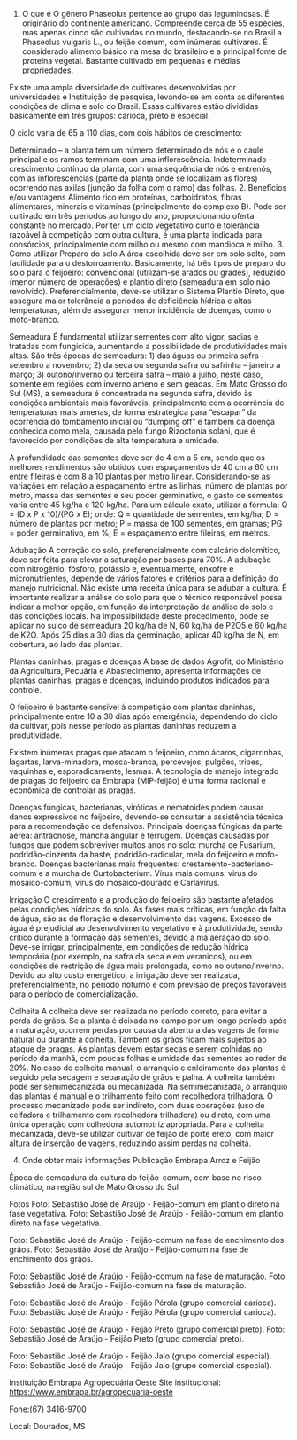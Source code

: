 1. O que é​
O gênero Phaseolus pertence ao grupo das leguminosas. É originário do continente americano. Compreende cerca de 55 espécies, mas apenas cinco são cultivadas no mundo, destacando-se no Brasil a Phaseolus vulgaris L., ou feijão comum, com inúmeras cultivares. É considerado alimento básico na mesa do brasileiro e a principal fonte de proteína vegetal. Bastante cultivado em pequenas e médias propriedades.

Existe uma ampla diversidade de cultivares desenvolvidas por universidades e Instituição de pesquisa, levando-se em conta as diferentes condições de clima e solo do Brasil. Essas cultivares estão divididas basicamente em três grupos: carioca, preto e especial.

O ciclo varia de 65 a 110 dias, com dois hábitos de crescimento:

Determinado – a planta tem um número determinado de nós e o caule principal e os ramos terminam com uma inflorescência.
Indeterminado – crescimento contínuo da planta, com uma sequência de nós e entrenós, com as inflorescências (parte da planta onde se localizam as flores) ocorrendo nas axilas (junção da folha com o ramo) das folhas.
2. Benefícios e/ou vantagens​
Alimento rico em proteínas, carboidratos, fibras alimentares, minerais e vitaminas (principalmente do complexo B).
Pode ser cultivado em três períodos ao longo do ano, proporcionando oferta constante no mercado.
Por ter um ciclo vegetativo curto e tolerância razoável à competição com outra cultura, é uma planta indicada para consórcios, principalmente com milho ou mesmo com mandioca e milho.
3. Como utilizar​
Preparo do solo​
A área escolhida deve ser em solo solto, com facilidade para o destorroamento. Basicamente, há três tipos de preparo do solo para o feijoeiro: convencional (utilizam-se arados ou grades), reduzido (menor número de operações) e plantio direto (semeadura em solo não revolvido). Preferencialmente, deve-se utilizar o Sistema Plantio Direto, que assegura maior tolerância a períodos de deficiência hídrica e altas temperaturas, além de assegurar menor incidência de doenças, como o mofo-branco.

Semeadura​
É fundamental utilizar sementes com alto vigor, sadias e tratadas com fungicida, aumentando a possibilidade de produtividades mais altas. São três épocas de semeadura: 1) das águas ou primeira safra – setembro a novembro; 2) da seca ou segunda safra ou safrinha – janeiro a março; 3) outono/inverno ou terceira safra – maio a julho, neste caso, somente em regiões com inverno ameno e sem geadas. Em Mato Grosso do Sul (MS), a semeadura é concentrada na segunda safra, devido às condições ambientais mais favoráveis, principalmente com a ocorrência de temperaturas mais amenas, de forma estratégica para “escapar” da ocorrência do tombamento inicial ou “dumping off” e também da doença conhecida como mela, causada pelo fungo Rizoctonia solani, que é favorecido por condições de alta temperatura e umidade.

A profundidade das sementes deve ser de 4 cm a 5 cm, sendo que os melhores rendimentos são obtidos com espaçamentos de 40 cm a 60 cm entre fileiras e com 8 a 10 plantas por metro linear. Considerando-se as variações em relação a espaçamento entre as linhas, número de plantas por metro, massa das sementes e seu poder germinativo, o gasto de sementes varia entre 45 kg/ha e 120 kg/ha. Para um cálculo exato, utilizar a fórmula: Q = (D x P x 10)/(PG x E); onde: Q = quantidade de sementes, em kg/ha; D = número de plantas por metro; P = massa de 100 sementes, em gramas; PG = poder germinativo, em %; E = espaçamento entre fileiras, em metros.

Adubação​
A correção do solo, preferencialmente com calcário dolomítico, deve ser feita para elevar a saturação por bases para 70%. A adubação com nitrogênio, fósforo, potássio e, eventualmente, enxofre e micronutrientes, depende de vários fatores e critérios para a definição do manejo nutricional. Não existe uma receita única para se adubar a cultura. É importante realizar a análise do solo para que o técnico responsável possa indicar a melhor opção, em função da interpretação da análise do solo e das condições locais. Na impossibilidade deste procedimento, pode se aplicar no sulco de semeadura 20 kg/ha de N, 60 kg/ha de P2O5 e 60 kg/ha de K2O. Após 25 dias a 30 dias da germinação, aplicar 40 kg/ha de N, em cobertura, ao lado das plantas.

Plantas daninhas, pragas e doenças​
A base de dados Agrofit, do Ministério da Agricultura, Pecuária e Abastecimento, apresenta informações de plantas daninhas, pragas e doenças, incluindo produtos indicados para controle.

O feijoeiro é bastante sensível à competição com plantas daninhas, principalmente entre 10 a 30 dias após emergência, dependendo do ciclo da cultivar, pois nesse período as plantas daninhas reduzem a produtividade.

Existem inúmeras pragas que atacam o feijoeiro, como ácaros, cigarrinhas, lagartas, larva-minadora, mosca-branca, percevejos, pulgões, tripes, vaquinhas e, esporadicamente, lesmas. A tecnologia de manejo integrado de pragas do feijoeiro da Embrapa (MIP-feijão) é uma forma racional e econômica de controlar as pragas.

Doenças fúngicas, bacterianas, viróticas e nematoides podem causar danos expressivos no feijoeiro, devendo-se consultar a assistência técnica para a recomendação de defensivos. Principais doenças fúngicas da parte aérea: antracnose, mancha angular e ferrugem. Doenças causadas por fungos que podem sobreviver muitos anos no solo: murcha de Fusarium, podridão-cinzenta da haste, podridão-radicular, mela do feijoeiro e mofo-branco. Doenças bacterianas mais frequentes: crestamento-bacteriano-comum e a murcha de Curtobacterium. Vírus mais comuns: vírus do mosaico-comum, vírus do mosaico-dourado e Carlavirus.

Irrigação​
O crescimento e a produção do feijoeiro são bastante afetados pelas condições hídricas do solo. As fases mais críticas, em função da falta de água, são as de floração e desenvolvimento das vagens. Excesso de água é prejudicial ao desenvolvimento vegetativo e à produtividade, sendo crítico durante a formação das sementes, devido à má aeração do solo. Deve-se irrigar, principalmente, em condições de redução hídrica temporária (por exemplo, na safra da seca e em veranicos), ou em condições de restrição de água mais prolongada, como no outono/inverno. Devido ao alto custo energético, a irrigação deve ser realizada, preferencialmente, no período noturno e com previsão de preços favoráveis para o período de comercialização.

Colheita​
A colheita deve ser realizada no período correto, para evitar a perda de grãos. Se a planta é deixada no campo por um longo período após a maturação, ocorrem perdas por causa da abertura das vagens de forma natural ou durante a colheita. Também os grãos ficam mais sujeitos ao ataque de pragas. As plantas devem estar secas e serem colhidas no período da manhã, com poucas folhas e umidade das sementes ao redor de 20%. No caso de colheita manual, o arranquio e enleiramento das plantas é seguido pela secagem e separação de grãos e palha. A colheita também pode ser semimecanizada ou mecanizada. Na semimecanizada, o arranquio das plantas é manual e o trilhamento feito com recolhedora trilhadora. O processo mecanizado pode ser indireto, com duas operações (uso de ceifadora e trilhamento com recolhedora trilhadora) ou direto, com uma única operação com colhedora automotriz apropriada. Para a colheita mecanizada, deve-se utilizar cultivar de feijão de porte ereto, com maior altura de inserção de vagens, reduzindo assim perdas na colheita.

4. Onde obter mais informações​
Publicação​
Embrapa Arroz e Feijão

Época de semeadura da cultura do feijão-comum, com base no risco climático, na região sul de Mato Grosso do Sul

Fotos
Foto: Sebastião José de Araújo - Feijão-comum em plantio direto na fase vegetativa.
Foto: Sebastião José de Araújo - Feijão-comum em plantio direto na fase vegetativa.

Foto: Sebastião José de Araújo - Feijão-comum na fase de enchimento dos grãos.
Foto: Sebastião José de Araújo - Feijão-comum na fase de enchimento dos grãos.

Foto: Sebastião José de Araújo - Feijão-comum na fase de maturação.
Foto: Sebastião José de Araújo - Feijão-comum na fase de maturação.

Foto: Sebastião José de Araújo - Feijão Pérola (grupo comercial carioca).
Foto: Sebastião José de Araújo - Feijão Pérola (grupo comercial carioca).

Foto: Sebastião José de Araújo - Feijão Preto (grupo comercial preto).
Foto: Sebastião José de Araújo - Feijão Preto (grupo comercial preto).

Foto: Sebastião José de Araújo - Feijão Jalo (grupo comercial especial).
Foto: Sebastião José de Araújo - Feijão Jalo (grupo comercial especial).

Instituição
Embrapa Agropecuária Oeste
Site institucional: https://www.embrapa.br/agropecuaria-oeste

Fone:(67) 3416-9700

Local: Dourados, MS  

